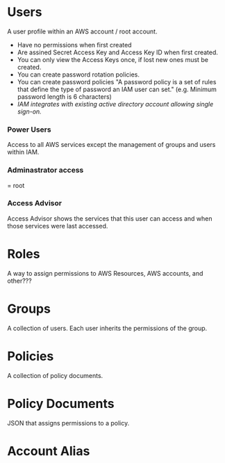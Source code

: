 # Users
A user profile within an AWS account / root account.

* Have no permissions when first created
* Are assined Secret Access Key and Access Key ID when first created.
* You can only view the Access Keys once, if lost new ones must be created.
* You can create password rotation policies.
* You can create password policies "A password policy is a set of rules that define the type of password an IAM user can set." (e.g. Minimum password length is 6 characters)
* *IAM integrates with existing active directory account allowing single sign-on.*

### Power Users
Access to all AWS services except the management of groups and users within IAM.

### Adminastrator access
= root

### Access Advisor
Access Advisor shows the services that this user can access and when those services were last accessed.

# Roles

A way to assign permissions to AWS Resources, AWS accounts, and other???

# Groups

A collection of users. Each user inherits the permissions of the group.

# Policies

A collection of policy documents.

# Policy Documents

JSON that assigns permissions to a policy.

# Account Alias